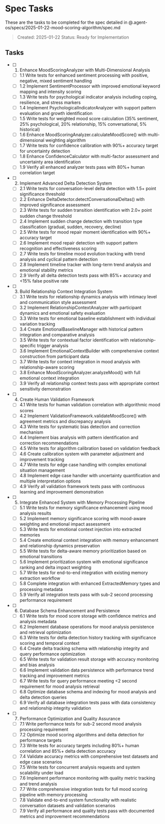 # Spec Tasks

These are the tasks to be completed for the spec detailed in @.agent-os/specs/2025-01-22-mood-scoring-algorithm/spec.md

> Created: 2025-01-22
> Status: Ready for Implementation

## Tasks

- [ ] 1. Enhance MoodScoringAnalyzer with Multi-Dimensional Analysis
  - [ ] 1.1 Write tests for enhanced sentiment processing with positive, negative, mixed sentiment handling
  - [ ] 1.2 Implement SentimentProcessor with improved emotional keyword mapping and intensity scoring
  - [ ] 1.3 Write tests for psychological indicator analysis including coping, resilience, and stress markers
  - [ ] 1.4 Implement PsychologicalIndicatorAnalyzer with support pattern evaluation and growth identification
  - [ ] 1.5 Write tests for weighted mood score calculation (35% sentiment, 25% psychological, 20% relationship, 15% conversational, 5% historical)
  - [ ] 1.6 Enhance MoodScoringAnalyzer.calculateMoodScore() with multi-dimensional weighting algorithm
  - [ ] 1.7 Write tests for confidence calibration with 90%+ accuracy target for uncertainty detection
  - [ ] 1.8 Enhance ConfidenceCalculator with multi-factor assessment and uncertainty area identification
  - [ ] 1.9 Verify all enhanced analyzer tests pass with 80%+ human correlation target

- [ ] 2. Implement Advanced Delta Detection System
  - [ ] 2.1 Write tests for conversation-level delta detection with 1.5+ point significance threshold
  - [ ] 2.2 Enhance DeltaDetector.detectConversationalDeltas() with improved significance assessment
  - [ ] 2.3 Write tests for sudden transition identification with 2.0+ point sudden change threshold
  - [ ] 2.4 Implement sudden change detection with transition type classification (gradual, sudden, recovery, decline)
  - [ ] 2.5 Write tests for mood repair moment identification with 90%+ accuracy target
  - [ ] 2.6 Implement mood repair detection with support pattern recognition and effectiveness scoring
  - [ ] 2.7 Write tests for timeline mood evolution tracking with trend analysis and cyclical pattern detection
  - [ ] 2.8 Implement timeline tracker with long-term trend analysis and emotional stability metrics
  - [ ] 2.9 Verify all delta detection tests pass with 85%+ accuracy and <15% false positive rate

- [ ] 3. Build Relationship Context Integration System
  - [ ] 3.1 Write tests for relationship dynamics analysis with intimacy level and communication style assessment
  - [ ] 3.2 Implement RelationshipContextAnalyzer with participant dynamics and emotional safety evaluation
  - [ ] 3.3 Write tests for emotional baseline establishment with individual variation tracking
  - [ ] 3.4 Create EmotionalBaselineManager with historical pattern integration and comparative analysis
  - [ ] 3.5 Write tests for contextual factor identification with relationship-specific trigger analysis
  - [ ] 3.6 Implement EmotionalContextBuilder with comprehensive context construction from participant data
  - [ ] 3.7 Write tests for context integration in mood analysis with relationship-aware scoring
  - [ ] 3.8 Enhance MoodScoringAnalyzer.analyzeMood() with full emotional context integration
  - [ ] 3.9 Verify all relationship context tests pass with appropriate context sensitivity demonstration

- [ ] 4. Create Human Validation Framework
  - [ ] 4.1 Write tests for human validation correlation with algorithmic mood scores
  - [ ] 4.2 Implement ValidationFramework.validateMoodScore() with agreement metrics and discrepancy analysis
  - [ ] 4.3 Write tests for systematic bias detection and correction mechanism
  - [ ] 4.4 Implement bias analysis with pattern identification and correction recommendations
  - [ ] 4.5 Write tests for algorithm calibration based on validation feedback
  - [ ] 4.6 Create calibration system with parameter adjustment and improvement tracking
  - [ ] 4.7 Write tests for edge case handling with complex emotional situation management
  - [ ] 4.8 Implement edge case handler with uncertainty quantification and multiple interpretation options
  - [ ] 4.9 Verify all validation framework tests pass with continuous learning and improvement demonstration

- [ ] 5. Integrate Enhanced System with Memory Processing Pipeline
  - [ ] 5.1 Write tests for memory significance enhancement using mood analysis results
  - [ ] 5.2 Implement memory significance scoring with mood-aware weighting and emotional impact assessment
  - [ ] 5.3 Write tests for emotional context injection into extracted memories
  - [ ] 5.4 Create emotional context integration with memory enhancement and relationship dynamics preservation
  - [ ] 5.5 Write tests for delta-aware memory prioritization based on emotional transitions
  - [ ] 5.6 Implement prioritization system with emotional significance ranking and delta impact weighting
  - [ ] 5.7 Write tests for end-to-end integration with existing memory extraction workflow
  - [ ] 5.8 Complete integration with enhanced ExtractedMemory types and processing metadata
  - [ ] 5.9 Verify all integration tests pass with sub-2 second processing performance requirement

- [ ] 6. Database Schema Enhancement and Persistence
  - [ ] 6.1 Write tests for mood score storage with confidence metrics and analysis metadata
  - [ ] 6.2 Implement database operations for mood analysis persistence and retrieval optimization
  - [ ] 6.3 Write tests for delta detection history tracking with significance scoring and temporal context
  - [ ] 6.4 Create delta tracking schema with relationship integrity and query performance optimization
  - [ ] 6.5 Write tests for validation result storage with accuracy monitoring and bias analysis
  - [ ] 6.6 Implement validation data persistence with performance trend tracking and improvement metrics
  - [ ] 6.7 Write tests for query performance meeting <2 second requirement for mood analysis retrieval
  - [ ] 6.8 Optimize database schema and indexing for mood analysis and delta detection queries
  - [ ] 6.9 Verify all database integration tests pass with data consistency and relationship integrity validation

- [ ] 7. Performance Optimization and Quality Assurance
  - [ ] 7.1 Write performance tests for sub-2 second mood analysis processing requirement
  - [ ] 7.2 Optimize mood scoring algorithms and delta detection for performance targets
  - [ ] 7.3 Write tests for accuracy targets including 80%+ human correlation and 85%+ delta detection accuracy
  - [ ] 7.4 Validate accuracy metrics with comprehensive test datasets and edge case scenarios
  - [ ] 7.5 Write tests for concurrent analysis requests and system scalability under load
  - [ ] 7.6 Implement performance monitoring with quality metric tracking and trend analysis
  - [ ] 7.7 Write comprehensive integration tests for full mood scoring pipeline with memory processing
  - [ ] 7.8 Validate end-to-end system functionality with realistic conversation datasets and validation scenarios
  - [ ] 7.9 Verify all performance and quality tests pass with documented metrics and improvement recommendations
